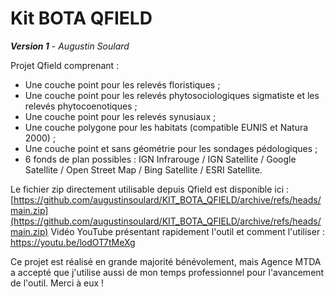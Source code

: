 # Kit BOTA QFIELD
***Version 1*** - *Augustin Soulard*

Projet Qfield comprenant :
- Une couche point pour les relevés floristiques ;
- Une couche point pour les relevés phytosociologiques sigmatiste et les relevés phytocoenotiques ;
- Une couche point pour les relevés synusiaux ;
- Une couche polygone pour les habitats (compatible EUNIS et Natura 2000) ;
- Une couche point et sans géométrie pour les sondages pédologiques ;
- 6 fonds de plan possibles : IGN Infrarouge / IGN Satellite / Google Satellite / Open Street Map / Bing Satellite / ESRI Satellite.


Le fichier zip directement utilisable depuis Qfield est disponible ici : [https://github.com/augustinsoulard/KIT_BOTA_QFIELD/archive/refs/heads/main.zip](https://github.com/augustinsoulard/KIT_BOTA_QFIELD/archive/refs/heads/main.zip)
Vidéo YouTube présentant rapidement l'outil et comment l'utiliser : https://youtu.be/lodOT7tMeXg

Ce projet est réalisé en grande majorité bénévolement, mais Agence MTDA a accepté que j'utilise aussi de mon temps professionnel pour l'avancement de l'outil. Merci à eux !